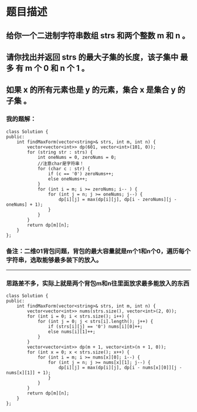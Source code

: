 # 题目描述
## 给你一个二进制字符串数组 strs 和两个整数 m 和 n 。
## 请你找出并返回 strs 的最大子集的长度，该子集中 最多 有 m 个 0 和 n 个 1 。
## 如果 x 的所有元素也是 y 的元素，集合 x 是集合 y 的 子集 。
### 我的题解：
```
class Solution {
public:
    int findMaxForm(vector<string>& strs, int m, int n) {
        vector<vector<int>> dp(601, vector<int>(101, 0));
        for (string str : strs) {
            int oneNums = 0, zeroNums = 0;
            //注意char是字符串！
            for (char c : str) {
                if (c == '0') zeroNums++;
                else oneNums++;
            }
            for (int i = m; i >= zeroNums; i-- ) {
                for (int j = n; j >= oneNums; j--) {
                    dp[i][j] = max(dp[i][j], dp[i - zeroNums][j - oneNums] + 1);
                }
            }
        }
        return dp[m][n];
    }
};
```
### **备注**：二维01背包问题，背包的最大容量就是m个1和n个0，遍历每个字符串，选取能够最多装下的放入。
***
### 思路差不多，实际上就是两个背包m和n往里面放求最多能放入的东西
```
class Solution {
public:
    int findMaxForm(vector<string>& strs, int m, int n) {
        vector<vector<int>> nums(strs.size(), vector<int>(2, 0));
        for (int i = 0; i < strs.size(); i++) {
            for (int j = 0; j < strs[i].length(); j++) {
                if (strs[i][j] == '0') nums[i][0]++;
                else nums[i][1]++;
            }
        }
        vector<vector<int>> dp(m + 1, vector<int>(n + 1, 0));
        for (int x = 0; x < strs.size(); x++) {
            for (int i = m; i >= nums[x][0]; i--) {
                for (int j = n; j >= nums[x][1]; j--) {
                    dp[i][j] = max(dp[i][j], dp[i - nums[x][0]][j - nums[x][1]] + 1);
                }
            }
        }
        return dp[m][n];
    }
};
```